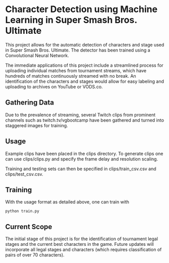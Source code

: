 # Character Detection using Machine Learning in Super Smash Bros. Ultimate

This project allows for the automatic detection of characters and stage used in Super Smash Bros. Ultimate. The detector has been trained using a Convolutional Neural Network. 

The immediate applications of this project include a streamlined process for uploading individual matches from tournament streams, which have hundreds of matches continuously streamed with no break. An identification of the characters and stages would allow for easy labeling and uploading to archives on YouTube or VODS.co.

## Gathering Data

Due to the prevalence of streaming, several Twitch clips from prominent channels such as twitch.tv/vgbootcamp have been gathered and turned into staggered images for training. 

## Usage

Example clips have been placed in the clips directory. To generate clips one can use clips/clips.py and specify the frame delay and resolution scaling. 

Training and testing sets can then be specified in clips/train_csv.csv and clips/test_csv.csv. 

## Training

With the usage format as detailed above, one can train with 
```
python train.py
```

## Current Scope

The initial stage of this project is for the identification of tournament legal stages and the current best characters in the game. Future updates will incorporate all legal stages and characters (which requires classification of pairs of over 70 characters). 
